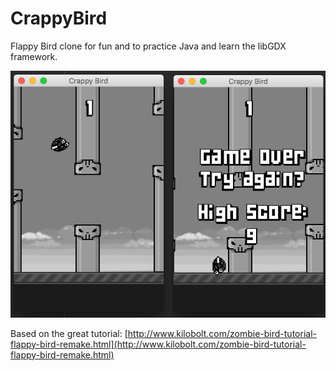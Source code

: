 # CrappyBird
Flappy Bird clone for fun and to practice Java and learn the libGDX framework.

![alt text](screenshots.png)

Based on the great tutorial:
[http://www.kilobolt.com/zombie-bird-tutorial-flappy-bird-remake.html](http://www.kilobolt.com/zombie-bird-tutorial-flappy-bird-remake.html)

